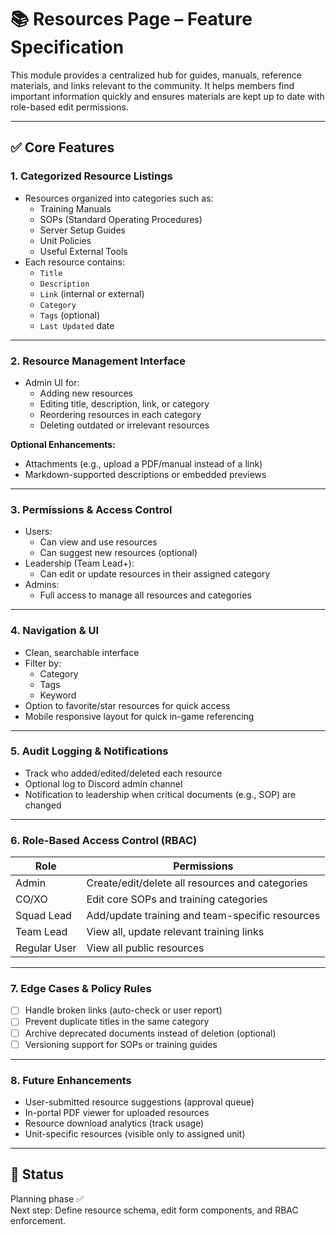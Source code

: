 # 📚 Resources Page – Feature Specification

This module provides a centralized hub for guides, manuals, reference materials, and links relevant to the community. It helps members find important information quickly and ensures materials are kept up to date with role-based edit permissions.

---

## ✅ Core Features

### 1. Categorized Resource Listings
- Resources organized into categories such as:
  - Training Manuals
  - SOPs (Standard Operating Procedures)
  - Server Setup Guides
  - Unit Policies
  - Useful External Tools
- Each resource contains:
  - `Title`
  - `Description`
  - `Link` (internal or external)
  - `Category`
  - `Tags` (optional)
  - `Last Updated` date

---

### 2. Resource Management Interface
- Admin UI for:
  - Adding new resources
  - Editing title, description, link, or category
  - Reordering resources in each category
  - Deleting outdated or irrelevant resources

**Optional Enhancements:**
- Attachments (e.g., upload a PDF/manual instead of a link)
- Markdown-supported descriptions or embedded previews

---

### 3. Permissions & Access Control
- Users:
  - Can view and use resources
  - Can suggest new resources (optional)
- Leadership (Team Lead+):
  - Can edit or update resources in their assigned category
- Admins:
  - Full access to manage all resources and categories

---

### 4. Navigation & UI
- Clean, searchable interface
- Filter by:
  - Category
  - Tags
  - Keyword
- Option to favorite/star resources for quick access
- Mobile responsive layout for quick in-game referencing

---

### 5. Audit Logging & Notifications
- Track who added/edited/deleted each resource
- Optional log to Discord admin channel
- Notification to leadership when critical documents (e.g., SOP) are changed

---

### 6. Role-Based Access Control (RBAC)

| Role           | Permissions                                                 |
|----------------|-------------------------------------------------------------|
| Admin          | Create/edit/delete all resources and categories             |
| CO/XO          | Edit core SOPs and training categories                      |
| Squad Lead     | Add/update training and team-specific resources             |
| Team Lead      | View all, update relevant training links                    |
| Regular User   | View all public resources                                   |

---

### 7. Edge Cases & Policy Rules
- [ ] Handle broken links (auto-check or user report)
- [ ] Prevent duplicate titles in the same category
- [ ] Archive deprecated documents instead of deletion (optional)
- [ ] Versioning support for SOPs or training guides

---

### 8. Future Enhancements
- User-submitted resource suggestions (approval queue)
- In-portal PDF viewer for uploaded resources
- Resource download analytics (track usage)
- Unit-specific resources (visible only to assigned unit)

---

## 📌 Status
Planning phase ✅  
Next step: Define resource schema, edit form components, and RBAC enforcement.